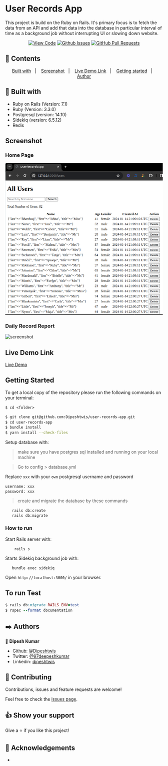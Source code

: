 # User Records App

This project is build on the Ruby on Rails. It's primary focus is to fetch the data from an API and add that data into the database in particular interval of time as a background job without interrupting UI or slowing down website. 
      

<div align="center">

[![View Code](https://img.shields.io/badge/View%20-Code-green)](https://github.com/Dipeshtwis/user-records-app)
[![Github Issues](https://img.shields.io/badge/GitHub-Issues-orange)](https://github.com/Dipeshtwis/user-records-app/issues)
[![GitHub Pull Requests](https://img.shields.io/badge/GitHub-Pull%20Requests-blue)](https://github.com/Dipeshtwis/user-records-app/pulls)

</div>

## 📝 Contents

<p align="center">
<a href="#with">Built with</a>&nbsp;&nbsp;&nbsp;|&nbsp;&nbsp;&nbsp;
<a href="#sc">Screenshot</a>&nbsp;&nbsp;&nbsp;|&nbsp;&nbsp;&nbsp;
<a href="#ll">Live Demo Link</a>&nbsp;&nbsp;&nbsp;|&nbsp;&nbsp;&nbsp;
<a href="#gs">Getting started</a>&nbsp;&nbsp;&nbsp;|&nbsp;&nbsp;&nbsp;
<a href="#author">Author</a>
</p>

## 🔧 Built with<a name = "with"></a>

- Ruby on Rails (Version: 7.1)
- Ruby (Version: 3.3.0)
- Postgresql (version: 14.10)
- Sidekiq (version: 6.5.12)
- Redis

## Screenshot <a name = "sc"></a>

### Home Page

![screenshot](./app/assets/images/user_index.png)

### Daily Record Report

![screenshot](./app/assets/images/daily_report.png)


## Live Demo Link <a name = "ll"></a>

[Live Demo](https://user-records-app.onrender.com)


## Getting Started <a name = "gs"></a>

To get a local copy of the repository please run the following commands on your terminal:

```
$ cd <folder>
```

~~~bash
$ git clone git@github.com:Dipeshtwis/user-records-app.git
$ cd user-records-app
$ bundle install
$ yarn install --check-files
~~~

Setup database with:

> make sure you have postgres sql installed and running on your local machine

> Go to config > database.yml

Replace ```xxx``` with your ```own``` postgresql username and password
```
username: xxx
password: xxx
```

> create and migrate the database by these commands

```
   rails db:create
   rails db:migrate
```

### How to run

Start Rails server with:

```
    rails s
```

Starts Sidekiq background job with:

```
   bundle exec sidekiq
```

Open `http://localhost:3000/` in your browser.


## To run Test

~~~ruby
$ rails db:migrate RAILS_ENV=test
$ rspec --format documentation

~~~


## ✒️  Authors <a name = "author"></a>


👤 **Dipesh Kumar**

- Github: [@Dipeshtwis](https://github.com/Dipeshtwis)
- Twitter: [@97deepeshkumar](https://twitter.com/97deepeshkumar)
- Linkedin: [dipeshtwis](https://www.linkedin.com/in/dipeshtwis/)


## 🤝 Contributing

Contributions, issues and feature requests are welcome!

Feel free to check the [issues page](https://github.com/Dipeshtwis/user-records-app/issues).


## 👍 Show your support

Give a ⭐️ if you like this project!

## :clap: Acknowledgements

 - 
